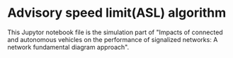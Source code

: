 # Advisory speed limit(ASL) algorithm

This Jupytor notebook file is the simulation part of "Impacts of connected and autonomous vehicles on the performance of signalized networks:  A network fundamental diagram approach".
